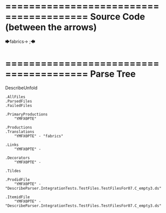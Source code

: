========================================
Source Code (between the arrows)
========================================

🡆fabrics<YMFX0PTE>-> ;🡄

========================================
Parse Tree
========================================
DescribeUnfold

    .AllFiles
    .ParsedFiles
    .FailedFiles

    .PrimaryProductions
        "YMFX0PTE" 

    .Productions
    .Translations
        "YMFX0PTE" - "fabrics"

    .Links
        "YMFX0PTE" - 

    .Decorators
        "YMFX0PTE" - 

    .Tildes

    .ProdidFile
        "YMFX0PTE" - "DescribeParser.IntegrationTests.TestFiles.TestFilesFor07.C_empty3.ds"

    .ItemidFile
        "YMFX0PTE" - "DescribeParser.IntegrationTests.TestFiles.TestFilesFor07.C_empty3.ds"


